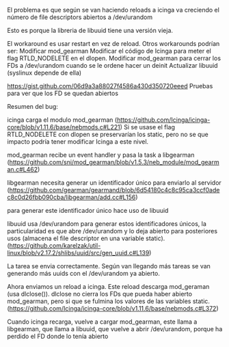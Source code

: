 El problema es que según se van haciendo reloads a icinga va creciendo el número de file descriptors abiertos a /dev/urandom

Esto es porque la libreria de libuuid tiene una versión vieja.

El workaround es usar restart en vez de reload.
Otros workarounds podrían ser:
  Modificar mod_gearman
  Modificar el código de Icinga para meter el flag RTLD_NODELETE en el dlopen.
  Modificar mod_gearman para cerrar los FDs a /dev/urandom cuando se le ordene hacer un deinit
  Actualizar libuuid (syslinux depende de ella)


https://gist.github.com/06d9a3a88027f4586a430d350720eeed
Pruebas para ver que los FD se quedan abiertos


Resumen del bug:

icinga carga el modulo mod_gearman (https://github.com/Icinga/icinga-core/blob/v1.11.6/base/nebmods.c#L221)
Si se usase el flag RTLD_NODELETE con dlopen se preservarían los static, pero no se que impacto podría tener modificar Icinga a este nivel.


mod_gearman recibe un event handler y pasa la task a libgearman (https://github.com/sni/mod_gearman/blob/v1.5.3/neb_module/mod_gearman.c#L462)

libgearman necesita generar un identificador único para enviarlo al servidor (https://github.com/gearman/gearmand/blob/6d54180c4c8c95ca3ccf0adec8c0d26fbb090cba/libgearman/add.cc#L156)

para generar este identificador único hace uso de libuuid

libuuid usa /dev/urandom para generar estos identificadores únicos, la particularidad es que abre /dev/urandom y lo deja abierto para posteriores usos (almacena el file descriptor en una variable static). (https://github.com/karelzak/util-linux/blob/v2.17.2/shlibs/uuid/src/gen_uuid.c#L139)

La tarea se envia correctamente. Según van llegando más tareas se van generando más uuids con el /dev/urandom ya abierto.

Ahora enviamos un reload a icinga. Este reload descarga mod_geraman (usa dlclose()). dlclose no cierra los FDs que pueda haber abierto mod_gearman, pero si que se fulmina los valores de las variables static. (https://github.com/Icinga/icinga-core/blob/v1.11.6/base/nebmods.c#L372)

Cuando icinga recarga, vuelve a cargar mod_gearman, este llama a libgearman, que llama a libuuid, que vuelve a abrir /dev/urandom, porque ha perdido el FD donde lo tenía abierto
